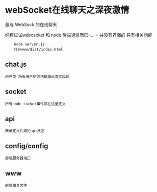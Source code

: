 # webSocket在线聊天之深夜激情

基与 WebSock 的在线聊天  

纯粹试试weboscket 和 node 后端通信而已=。= 并没有界面的 只有相关功能

```
	node server.js
	打开www/dist/index.html
```


## chat.js

    用户类 所有用户的方法都由此类实现现

## socket

    所有node socket事件都在这里定义

## api

    简单定义后端的api状态

## config/config

    后端服务器端口


## www

    前端相关文件